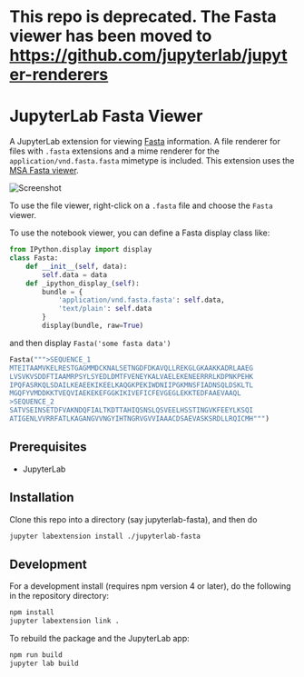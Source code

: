# This repo is deprecated. The Fasta viewer has been moved to https://github.com/jupyterlab/jupyter-renderers

# JupyterLab Fasta Viewer

A JupyterLab extension for viewing
[Fasta](https://en.wikipedia.org/wiki/FASTA_format) information. A file renderer
for files with `.fasta` extensions and a mime renderer for the
`application/vnd.fasta.fasta` mimetype is included. This extension uses the
[MSA Fasta viewer](http://msa.biojs.net/).

![Screenshot](screenshot.png)

To use the file viewer, right-click on a `.fasta` file and choose the `Fasta` viewer.

To use the notebook viewer, you can define a Fasta display class like:

```python
from IPython.display import display
class Fasta:
    def __init__(self, data):
        self.data = data
    def _ipython_display_(self):
        bundle = {
            'application/vnd.fasta.fasta': self.data,
            'text/plain': self.data
        }
        display(bundle, raw=True)
```
and then display `Fasta('some fasta data')`
```python
Fasta(""">SEQUENCE_1
MTEITAAMVKELRESTGAGMMDCKNALSETNGDFDKAVQLLREKGLGKAAKKADRLAAEG
LVSVKVSDDFTIAAMRPSYLSYEDLDMTFVENEYKALVAELEKENEERRRLKDPNKPEHK
IPQFASRKQLSDAILKEAEEKIKEELKAQGKPEKIWDNIIPGKMNSFIADNSQLDSKLTL
MGQFYVMDDKKTVEQVIAEKEKEFGGKIKIVEFICFEVGEGLEKKTEDFAAEVAAQL
>SEQUENCE_2
SATVSEINSETDFVAKNDQFIALTKDTTAHIQSNSLQSVEELHSSTINGVKFEEYLKSQI
ATIGENLVVRRFATLKAGANGVVNGYIHTNGRVGVVIAAACDSAEVASKSRDLLRQICMH""")
```
## Prerequisites

* JupyterLab

## Installation

Clone this repo into a directory (say jupyterlab-fasta), and then do

```bash
jupyter labextension install ./jupyterlab-fasta
```

## Development

For a development install (requires npm version 4 or later), do the following in the repository directory:

```bash
npm install
jupyter labextension link .
```

To rebuild the package and the JupyterLab app:

```bash
npm run build
jupyter lab build
```
